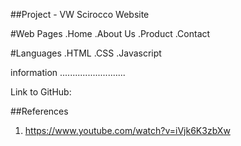 ##Project - VW Scirocco Website 

#Web Pages
.Home
.About Us
.Product
.Contact

#Languages
.HTML 
.CSS
.Javascript

information ..........................

Link to GitHub:



##References 

1. https://www.youtube.com/watch?v=iVjk6K3zbXw